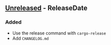 <!-- next-header -->

## [Unreleased] - ReleaseDate

### Added
- Use the release command with `cargo-release`
- Add `CHANGELOG.md`

<!-- next-url -->
[Unreleased]: https://github.com/mikojs/docker-images/compare/v1.0.0...HEAD
